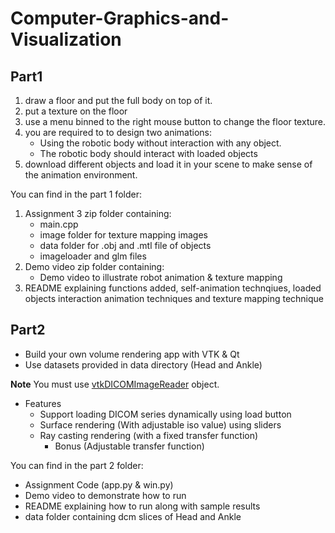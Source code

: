 # Computer-Graphics-and-Visualization

## Part1

1. draw a floor and put the full body on top of it.
2. put a texture on the floor
3. use a menu binned to the right mouse button to change the floor texture.
4. you are required to to design two animations:
    * Using the robotic body without interaction with any object.
    *  The robotic body should interact with loaded objects
5. download different objects and load it in your scene to make sense of the animation environment.

You can find in the part 1 folder:
   1. Assignment 3 zip folder containing:
      - main.cpp
      - image folder for texture mapping images
      - data folder for .obj and .mtl file of objects
      - imageloader and glm files
   2. Demo video zip folder containing:
      - Demo video to illustrate robot animation & texture mapping 
   3. README explaining functions added, self-animation technqiues, loaded objects interaction animation techniques and texture mapping technique

## Part2

* Build your own volume rendering app with VTK & Qt
* Use datasets provided in data directory (Head and Ankle)

**Note** You must use [vtkDICOMImageReader](https://vtk.org/doc/nightly/html/classvtkDICOMImageReader.html#details) object.

* Features 
    * Support loading DICOM series dynamically using load button
    * Surface rendering (With adjustable iso value) using sliders
    * Ray casting rendering (with a fixed transfer function)
        * Bonus (Adjustable transfer function)
        
You can find in the part 2 folder:
   - Assignment Code (app.py & win.py)
   - Demo video to demonstrate how to run
   - README explaining how to run along with sample results
   - data folder containing dcm slices of Head and Ankle
